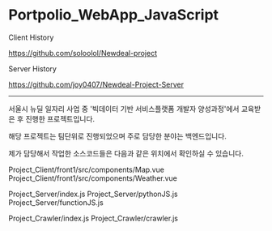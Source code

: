 # Portpolio_WebApp_JavaScript

Client History

https://github.com/soloolol/Newdeal-project

Server History

https://github.com/joy0407/Newdeal-Project-Server


--------------------------------------------------------------------------------------------

서울시 뉴딜 일자리 사업 중 '빅데이터 기반 서비스플랫폼 개발자 양성과정'에서 교육받은 후 진행한 프로젝트입니다.

해당 프로젝트는 팀단위로 진행되었으며 주로 담당한 분야는 백엔드입니다.

제가 담당해서 작업한 소스코드들은 다음과 같은 위치에서 확인하실 수 있습니다.

Project_Client/front1/src/components/Map.vue
Project_Client/front1/src/components/Weather.vue

Project_Server/index.js
Project_Server/pythonJS.js
Project_Server/functionJS.js

Project_Crawler/index.js
Project_Crawler/crawler.js
